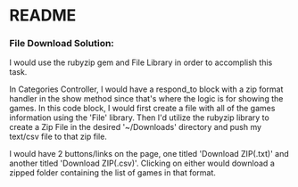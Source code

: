 # README

### File Download Solution:

I would use the rubyzip gem and File Library in order to accomplish this task.

In Categories Controller, I would have a respond_to block with a zip format handler in the show method since that's where the logic is for showing the games. In this code block, I would first create a file with all of the games information using the 'File' library. Then I'd utilize the rubyzip library to create a Zip File in the desired '~/Downloads' directory and push my text/csv file to that zip file.

I would have 2 buttons/links on the page, one titled 'Download ZIP(.txt)' and another titled 'Download ZIP(.csv)'. Clicking on either would download a zipped folder containing the list of games in that format.

